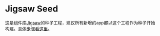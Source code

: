 # Jigsaw Seed
这是组件库[Jigsaw](https://github.com/rdkmaster/jigsaw)的种子工程，建议所有新增的app都以这个工程作为种子开始构建。[具体步骤看这里](https://github.com/rdkmaster/jigsaw#全新的开始)。
